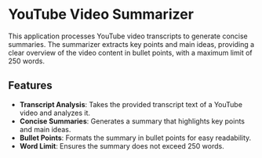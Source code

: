 # YouTube Video Summarizer

This application processes YouTube video transcripts to generate concise summaries. The summarizer extracts key points and main ideas, providing a clear overview of the video content in bullet points, with a maximum limit of 250 words.

## Features

- **Transcript Analysis**: Takes the provided transcript text of a YouTube video and analyzes it.
- **Concise Summaries**: Generates a summary that highlights key points and main ideas.
- **Bullet Points**: Formats the summary in bullet points for easy readability.
- **Word Limit**: Ensures the summary does not exceed 250 words.
